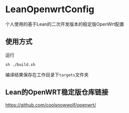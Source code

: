 # LeanOpenwrtConfig

个人使用的基于Lean的二次开发版本的稳定版OpenWrt配置

## 使用方式

运行
```shell
sh ./build.sh
```
编译结果保存在工作目录下`targets`文件夹

## Lean的OpenWRT稳定版仓库链接

https://github.com/coolsnowwolf/openwrt/
